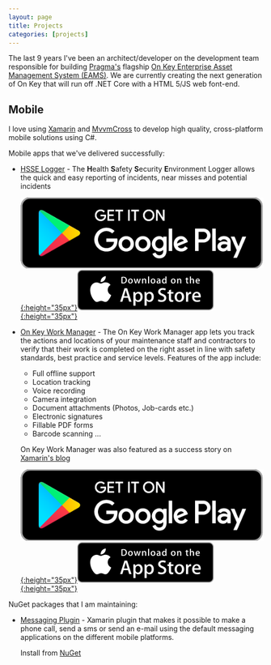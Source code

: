 ```yaml
---
layout: page
title: Projects
categories: [projects]
---
```


The last 9 years I've been an architect/developer on the development team responsible for building [Pragma's](http://www.pragmaworld.net) flagship [On Key Enterprise Asset Management System (EAMS)](http://www.on-key.com/).  We are currently creating the next generation of On Key that will run off .NET Core with a HTML 5/JS web font-end.  

## Mobile

I love using [Xamarin](https://xamarin.com) and [MvvmCross](https://mvvmcross.com/) to develop high quality, cross-platform mobile solutions using C#.  

Mobile apps that we've delivered successfully:
* [HSSE Logger](https://hsse.pragmaworld.net/) - The **H**ealth **S**afety **S**ecurity **E**nvironment Logger allows the quick and easy reporting of incidents, near misses and potential incidents

   [![Get it on Google Play](/public/images/google-play-badge.png){:height="35px"}](https://play.google.com/store/apps/details?id=com.pragmaholdings.hsselogger)[![Download on the App Store](/public/images/appstore-badge.svg){:height="35px"}](https://itunes.apple.com/us/app/hsse-logger/id1130801709)

* [On Key Work Manager](http://www.on-key.com/functionality/mobile-work-manager-app) - The On Key Work Manager app lets you track the actions and locations of your maintenance staff and contractors to verify that their work is completed on the right asset in line with safety standards, best practice and service levels.  Features of the app include:
  * Full offline support
  * Location tracking
  * Voice recording
  * Camera integration
  * Document attachments (Photos, Job-cards etc.)
  * Electronic signatures
  * Fillable PDF forms
  * Barcode scanning ...

  On Key Work Manager was also featured as a success story on [Xamarin's blog](https://blog.xamarin.com/pragma-delivers-high-performance-apps-field-service-employees-love/)

  [![Get it on Google Play](/public/images/google-play-badge.png){:height="35px"}](https://play.google.com/store/apps/details?id=com.pragmaproducts.workmanager)[![Download on the App Store](/public/images/appstore-badge.svg){:height="35px"}](https://itunes.apple.com/us/app/on-key-work-manager/id1223460234)

NuGet packages that I am maintaining:

* [Messaging Plugin](https://github.com/cjlotz/Xamarin.Plugins) - Xamarin plugin that makes it possible to make a phone call, send a sms or send an e-mail using the default messaging applications on the different mobile platforms. 

  Install from [NuGet](https://www.nuget.org/packages/Xam.Plugins.Messaging/)